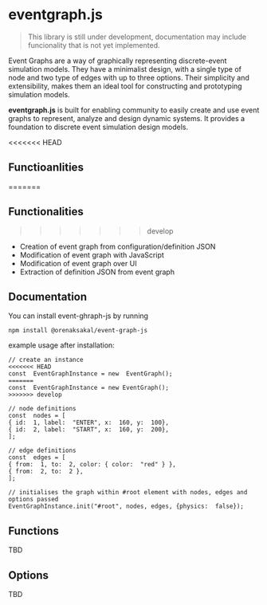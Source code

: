 # eventgraph.js

> This library is still under development, documentation may include funcionality that is not yet implemented.

Event Graphs are a way of graphically representing discrete-event simulation models. They have a minimalist design, with a single type of node and two type of edges with up to three options. Their simplicity and extensibility, makes them an ideal tool for constructing and prototyping simulation models.

**eventgraph.js** is built for enabling community to easily create and use event graphs to represent, analyze and design dynamic systems. It provides a foundation to discrete event simulation design models.

<<<<<<< HEAD
## Functioanlities
=======
## Functionalities
>>>>>>> develop

- Creation of event graph from configuration/definition JSON
- Modification of event graph with JavaScript
- Modification of event graph over UI
- Extraction of definition JSON from event graph

## Documentation

You can install event-ghraph-js by running 
 
 ```npm install @orenaksakal/event-graph-js```

example usage after installation:
 ```
// create an instance
<<<<<<< HEAD
 const  EventGraphInstance = new  EventGraph();
=======
 const  EventGraphInstance = new EventGraph();
>>>>>>> develop

// node definitions
const  nodes = [
{ id:  1, label:  "ENTER", x:  160, y:  100},
{ id:  2, label:  "START", x:  160, y:  200},
];

// edge definitions
const  edges = [
{ from:  1, to:  2, color: { color:  "red" } },
{ from:  2, to:  2 },
];

// initialises the graph within #root element with nodes, edges and options passed
EventGraphInstance.init("#root", nodes, edges, {physics:  false});
 ```

## Functions
TBD

## Options
TBD
